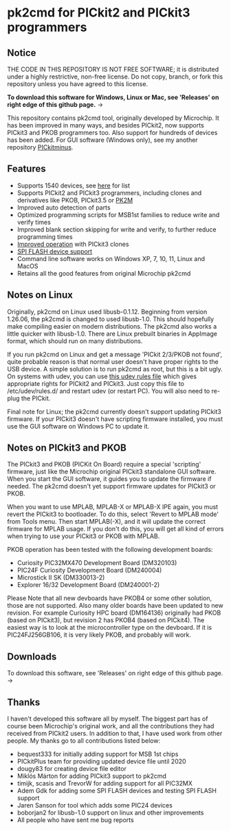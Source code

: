 pk2cmd for PICkit2 and PICkit3 programmers
==========================================
Notice
------
THE CODE IN THIS REPOSITORY IS NOT FREE SOFTWARE; it is distributed under a highly restrictive, non-free license. Do not copy, branch, or fork this repository unless you have agreed to this license.

__To download this software for Windows, Linux or Mac, see 'Releases' on right edge of this github page.__  &rarr;

This repository contains pk2cmd tool, originally developed by Microchip. It has been improved in many ways, and besides PICkit2, now supports PICkit3 and PKOB programmers too. Also support for hundreds of devices has been added. For GUI software (Windows only), see my another repository [PICkitminus](https://github.com/jaka-fi/PICkitminus).

Features
--------
- Supports 1540 devices, see [here](https://github.com/jaka-fi/PICkitminus/blob/master/PICkitminus_supported_devices.txt) for list
- Supports PICkit2 and PICkit3 programmers, including clones and derivatives like PKOB, PICkit3.5 or [PK2M](http://kair.us/projects/pk2m_programmer/index.html)
- Improved auto detection of parts
- Optimized programming scripts for MSB1st families to reduce write and verify times
- Improved blank section skipping for write and verify, to further reduce programming times
- [Improved operation](https://forum.microchip.com/s/topic/a5C3l000000MdWiEAK/t381995) with PICkit3 clones
- [SPI FLASH device support](http://kair.us/projects/pickitminus/program_spi_flash_devices_with_pickit2_and_pickit3.html)
- Command line software works on Windows XP, 7, 10, 11, Linux and MacOS
- Retains all the good features from original Microchip pk2cmd

Notes on Linux
--------------
Originally, pk2cmd on Linux used libusb-0.1.12. Beginning from version 1.26.06, the pk2cmd is changed to used libusb-1.0. This should hopefully make compiling easier on modern distributions. The pk2cmd also works a little quicker with libusb-1.0. There are Linux prebuilt binaries in AppImage format, which should run on many distributions.

If you run pk2cmd on Linux and get a message 'PICkit 2/3/PKOB not found', quite probable reason is that normal user doesn't have proper rights to the USB device. A simple solution is to run pk2cmd as root, but this is a bit ugly. On systems with udev, you can use [this udev rules file](https://github.com/jaka-fi/pk2cmd/blob/master/60-pickit.rules) which gives appropriate rights for PICkit2 and PICkit3. Just copy this file to /etc/udev/rules.d/ and restart udev (or restart PC). You will also need to re-plug the PICkit.

Final note for Linux; the pk2cmd currently doesn't support updating PICkit3 firmware. If your PICkit3 doesn't have scripting firmware installed, you must use the GUI software on Windows PC to update it.

Notes on PICkit3 and PKOB
-------------------------
The PICkit3 and PKOB (PICKit On Board) require a special 'scripting' firmware, just like the Microchip original PICkit3 standalone GUI software. When you start the GUI software, it guides you to update the firmware if needed. The pk2cmd doesn't yet support firmware updates for PICkit3 or PKOB.

When you want to use MPLAB, MPLAB-X or MPLAB-X IPE again, you must revert the PICkit3 to bootloader. To do this, select 'Revert to MPLAB mode' from Tools menu. Then start MPLAB(-X), and it will update the correct firmware for MPLAB usage. If you don't do this, you will get all kind of errors when trying to use your PICkit3 or PKOB with MPLAB.

PKOB operation has been tested with the following development boards:

- Curiosity PIC32MX470 Development Board (DM320103)
- PIC24F Curiosity Development Board (DM240004)
- Microstick II SK (DM330013-2)
- Explorer 16/32 Development Board (DM240001-2)

Please Note that all new devboards have PKOB4 or some other solution, those are not supported. Also many older boards have been updated to new revision. For example Curiosity HPC board (DM164136) originally had PKOB (based on PICkit3), but revision 2 has PKOB4 (based on PICkit4). The easiest way is to look at the microcontroller type on the devboard. If it is PIC24FJ256GB106, it is very likely PKOB, and probably will work.

Downloads
---------
To download this software, see 'Releases' on right edge of this github page.  &rarr;

Thanks
------
I haven't developed this software all by myself. The biggest part has of course been Microchip's original work, and all the contributions they had received from PICkit2 users. In addition to that, I have used work from other people. My thanks go to all contributions listed below:

- bequest333 for initially adding support for MSB 1st chips
- PICkitPlus team for providing updated device file until 2020
- dougy83 for creating device file editor
- Miklós Márton for adding PICkit3 support to pk2cmd
- timijk, scasis and TrevorW for adding support for all PIC32MX
- Adem Gdk for adding some SPI FLASH devices and testing SPI FLASH support
- Jaren Sanson for tool which adds some PIC24 devices
- boborjan2 for libusb-1.0 support on linux and other improvements
- All people who have sent me bug reports
